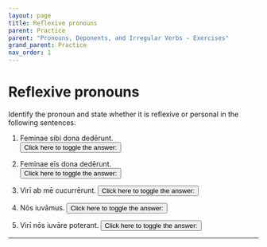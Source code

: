 ```yaml
---
layout: page
title: Reflexive pronouns
parent: Practice
parent: "Pronouns, Deponents, and Irregular Verbs - Exercises"
grand_parent: Practice
nav_order: 1
---
```


# Reflexive pronouns


Identify the pronoun and state whether it is reflexive or personal in the following sentences.

1. Feminae sibi dona dedērunt.  
<button onclick="toggleDisplay('prac1')">Click here to toggle the answer:</button> <span style="display: none;" id="prac1">sibi; reflexive</span>

2. Feminae eīs dona dedērunt.  
<button onclick="toggleDisplay('prac2')">Click here to toggle the answer:</button> <span style="display: none;" id="prac2">eīs; personal</span>

3. Virī ab mē cucurrērunt. <button onclick="toggleDisplay('prac3')">Click here to toggle the answer:</button> <span style="display: none;" id="prac3">mē; personal</span>

4. Nōs iuvāmus. <button onclick="toggleDisplay('prac4')">Click here to toggle the answer:</button> <span style="display: none;" id="prac4">nōs; reflexive</span>

5. Virī nōs iuvāre poterant. <button onclick="toggleDisplay('prac5')">Click here to toggle the answer:</button> <span style="display: none;" id="prac5">nōs; personal</span>

***

<script>
function toggleDisplay(id) {
  const el = document.getElementById(id);
  el.style.display = el.style.display === 'none' ? 'inline' : 'none';
}
</script>
